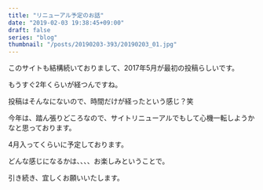 ```yaml
---
title: "リニューアル予定のお話"
date: "2019-02-03 19:38:45+09:00"
draft: false
series: "blog"
thumbnail: "/posts/20190203-393/20190203_01.jpg"
---
```

このサイトも結構続いておりまして、2017年5月が最初の投稿らしいです。

もうすぐ2年くらいが経つんですね。

投稿はそんなにないので、時間だけが経ったという感じ？笑

今年は、踏ん張りどころなので、サイトリニューアルでもして心機一転しようかなと思っております。

4月入ってくらいに予定しております。

どんな感じになるかは、、、、お楽しみということで。

引き続き、宜しくお願いいたします。